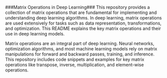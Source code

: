###Matrix Operations in Deep Learning###
This repository provides a collection of matrix operations that are fundamental for implementing and understanding deep learning algorithms. In deep learning, matrix operations are used extensively for tasks such as data representation, transformations, and optimization. This README explains the key matrix operations and their use in deep learning models.

Matrix operations are an integral part of deep learning. Neural networks, optimization algorithms, and most machine learning models rely on matrix manipulations for forward and backward passes, training, and inference. This repository includes code snippets and examples for key matrix operations like transpose, inverse, multiplication, and element-wise operations.

